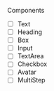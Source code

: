 Components

- [ ] Text
- [ ] Heading
- [ ] Box
- [ ] Input
- [ ] TextArea
- [ ] Checkbox
- [ ] Avatar
- [ ] MultiStep